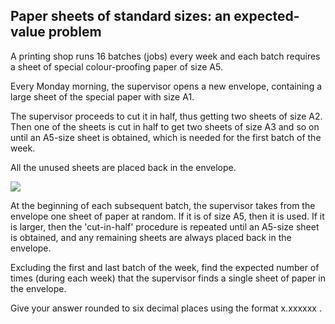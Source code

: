 ## Paper sheets of standard sizes: an expected-value problem

A printing shop runs 16 batches (jobs) every week and each batch requires a sheet of special colour-proofing paper of size A5.

Every Monday morning, the supervisor opens a new envelope, containing a large sheet of the special paper with size A1.

The supervisor proceeds to cut it in half, thus getting two sheets of size A2. Then one of the sheets is cut in half to get two sheets of size A3 and so on until an A5-size sheet is obtained, which is needed for the first batch of the week.

All the unused sheets are placed back in the envelope.

![](https://projecteuler.net/project/images/p151.png)

At the beginning of each subsequent batch, the supervisor takes from the envelope one sheet of paper at random. If it is of size A5, then it is used. If it is larger, then the 'cut-in-half' procedure is repeated until an A5-size sheet is obtained, and any remaining sheets are always placed back in the envelope.

Excluding the first and last batch of the week, find the expected number of times (during each week) that the supervisor finds a single sheet of paper in the envelope.

Give your answer rounded to six decimal places using the format x.xxxxxx .
